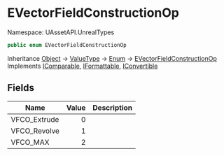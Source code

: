 # EVectorFieldConstructionOp

Namespace: UAssetAPI.UnrealTypes

```csharp
public enum EVectorFieldConstructionOp
```

Inheritance [Object](https://docs.microsoft.com/en-us/dotnet/api/system.object) → [ValueType](https://docs.microsoft.com/en-us/dotnet/api/system.valuetype) → [Enum](https://docs.microsoft.com/en-us/dotnet/api/system.enum) → [EVectorFieldConstructionOp](./uassetapi.unrealtypes.evectorfieldconstructionop.md)<br>
Implements [IComparable](https://docs.microsoft.com/en-us/dotnet/api/system.icomparable), [IFormattable](https://docs.microsoft.com/en-us/dotnet/api/system.iformattable), [IConvertible](https://docs.microsoft.com/en-us/dotnet/api/system.iconvertible)

## Fields

| Name | Value | Description |
| --- | --: | --- |
| VFCO_Extrude | 0 |  |
| VFCO_Revolve | 1 |  |
| VFCO_MAX | 2 |  |
